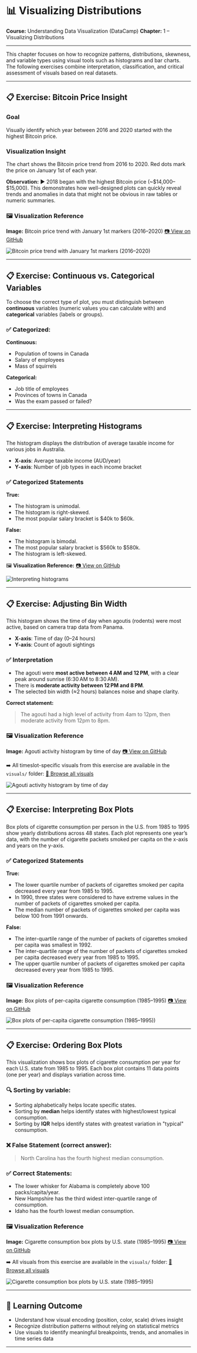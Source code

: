 # 📊 Visualizing Distributions

**Course:** Understanding Data Visualization (DataCamp)
**Chapter:** 1 – Visualizing Distributions

---

This chapter focuses on how to recognize patterns, distributions, skewness, and variable types using visual tools such as histograms and bar charts. The following exercises combine interpretation, classification, and critical assessment of visuals based on real datasets.

---

## 📋 Exercise: Bitcoin Price Insight

### Goal

Visually identify which year between 2016 and 2020 started with the highest Bitcoin price.

### Visualization Insight

The chart shows the Bitcoin price trend from 2016 to 2020. Red dots mark the price on January 1st of each year.

**Observation:**
▶️ 2018 began with the highest Bitcoin price (\~\$14,000–\$15,000).
This demonstrates how well-designed plots can quickly reveal trends and anomalies in data that might not be obvious in raw tables or numeric summaries.

### 🖼️ Visualization Reference

**Image:** Bitcoin price trend with January 1st markers (2016–2020)
[📷 View on GitHub](https://github.com/VibeHarboe/Understanding-Data-Visualization/blob/4ec10c4ddb21b3544b03acd36a2fbf1df9c2a9c4/visuals/Visualizing%20Distributions/Motivating-visualization.jpg)

![Bitcoin price trend with January 1st markers (2016–2020)](https://github.com/VibeHarboe/Understanding-Data-Visualization/blob/4ec10c4ddb21b3544b03acd36a2fbf1df9c2a9c4/visuals/Visualizing%20Distributions/Motivating-visualization.jpg "Bitcoin price trend with January 1st markers (2016–2020))")

---

## 📋 Exercise: Continuous vs. Categorical Variables

To choose the correct type of plot, you must distinguish between **continuous** variables (numeric values you can calculate with) and **categorical** variables (labels or groups).

### ✅ Categorized:

**Continuous:**

* Population of towns in Canada
* Salary of employees
* Mass of squirrels

**Categorical:**

* Job title of employees
* Provinces of towns in Canada
* Was the exam passed or failed?

---

## 📋 Exercise: Interpreting Histograms

The histogram displays the distribution of average taxable income for various jobs in Australia.

* **X-axis**: Average taxable income (AUD/year)
* **Y-axis**: Number of job types in each income bracket

### ✅ Categorized Statements

**True:**

* The histogram is unimodal.
* The histogram is right-skewed.
* The most popular salary bracket is \$40k to \$60k.

**False:**

* The histogram is bimodal.
* The most popular salary bracket is \$560k to \$580k.
* The histogram is left-skewed.

🖼️ **Visualization Reference:**
[📷 View on GitHub](https://github.com/VibeHarboe/Understanding-Data-Visualization/blob/69fede89eb1265976ba758ea365746a13915545f/visuals/Visualizing%20Distributions/Interpreting%20histograms.jpg)

![Interpreting histograms](https://github.com/VibeHarboe/Understanding-Data-Visualization/blob/69fede89eb1265976ba758ea365746a13915545f/visuals/Visualizing%20Distributions/Interpreting%20histograms.jpg "Interpreting histograms)")

---

## 📋 Exercise: Adjusting Bin Width

This histogram shows the time of day when agoutis (rodents) were most active, based on camera trap data from Panama.

* **X-axis**: Time of day (0–24 hours)
* **Y-axis**: Count of agouti sightings

### ✅ Interpretation

* The agouti were **most active between 4 AM and 12 PM**, with a clear peak around sunrise (6:30 AM to 8:30 AM).
* There is **moderate activity between 12 PM and 8 PM**.
* The selected bin width (≈2 hours) balances noise and shape clarity.

**Correct statement:**

> The agouti had a high level of activity from 4am to 12pm, then moderate activity from 12pm to 8pm.

### 🖼️ Visualization Reference

**Image:** Agouti activity histogram by time of day
[📷 View on GitHub](https://github.com/VibeHarboe/Understanding-Data-Visualization/blob/26e784e805727f0ff945bac19e94af701418ae61/visuals/Adjusting%20bin%20width/2%20hours_Adjusting%20bin%20width.PNG)

➡️ All timeslot-specific visuals from this exercise are available in the `visuals/` folder:
[📁 Browse all visuals](https://github.com/VibeHarboe/Understanding-Data-Visualization/tree/6ec4f260cdac9dad7b16a937961550719ca82fb7/visuals/Adjusting%20bin%20width)

![Agouti activity histogram by time of day](https://github.com/VibeHarboe/Understanding-Data-Visualization/blob/26e784e805727f0ff945bac19e94af701418ae61/visuals/Adjusting%20bin%20width/2%20hours_Adjusting%20bin%20width.PNG "Agouti activity histogram by time of day)")

---

## 📋 Exercise: Interpreting Box Plots

Box plots of cigarette consumption per person in the U.S. from 1985 to 1995 show yearly distributions across 48 states. Each plot represents one year’s data, with the number of cigarette packets smoked per capita on the x-axis and years on the y-axis.

### ✅ Categorized Statements

**True:**

* The lower quartile number of packets of cigarettes smoked per capita decreased every year from 1985 to 1995.
* In 1990, three states were considered to have extreme values in the number of packets of cigarettes smoked per capita.
* The median number of packets of cigarettes smoked per capita was below 100 from 1991 onwards.

**False:**

* The inter-quartile range of the number of packets of cigarettes smoked per capita was smallest in 1992.
* The inter-quartile range of the number of packets of cigarettes smoked per capita decreased every year from 1985 to 1995.
* The upper quartile number of packets of cigarettes smoked per capita decreased every year from 1985 to 1995.

### 🖼️ Visualization Reference

**Image:** Box plots of per-capita cigarette consumption (1985–1995)
[📷 View on GitHub](https://github.com/VibeHarboe/Understanding-Data-Visualization/blob/ae9f68e45c58e916ac594a72ff25fe3cb955111c/visuals/Visualizing%20Distributions/boxplot%20cig%20consumption%20by%20year.jpg)

![Box plots of per-capita cigarette consumption (1985–1995))](https://github.com/VibeHarboe/Understanding-Data-Visualization/blob/ae9f68e45c58e916ac594a72ff25fe3cb955111c/visuals/Visualizing%20Distributions/boxplot%20cig%20consumption%20by%20year.jpg "Box plots of per-capita cigarette consumption (1985–1995))")

---

## 📋 Exercise: Ordering Box Plots

This visualization shows box plots of cigarette consumption per year for each U.S. state from 1985 to 1995. Each box plot contains 11 data points (one per year) and displays variation across time.

### 🔍 Sorting by variable:

* Sorting alphabetically helps locate specific states.
* Sorting by **median** helps identify states with highest/lowest typical consumption.
* Sorting by **IQR** helps identify states with greatest variation in "typical" consumption.

### ❌ False Statement (correct answer):

> North Carolina has the fourth highest median consumption.

### ✅ Correct Statements:

* The lower whisker for Alabama is completely above 100 packs/capita/year.
* New Hampshire has the third widest inter-quartile range of consumption.
* Idaho has the fourth lowest median consumption.

### 🖼️ Visualization Reference

**Image:** Cigarette consumption box plots by U.S. state (1985–1995)
[📷 View on GitHub](https://github.com/VibeHarboe/Understanding-Data-Visualization/blob/80aa2da4932ed96b0640c4139fd5e41c534a6dcb/visuals/Visualizing%20Distributions/Ordering%20box%20plots/Ordering%20box%20plots_us%20state.png)

➡️ All visuals from this exercise are available in the `visuals/` folder:
[📁 Browse all visuals](https://github.com/VibeHarboe/Understanding-Data-Visualization/tree/80aa2da4932ed96b0640c4139fd5e41c534a6dcb/visuals/Visualizing%20Distributions/Ordering%20box%20plots)

![Cigarette consumption box plots by U.S. state (1985–1995)](https://github.com/VibeHarboe/Understanding-Data-Visualization/blob/80aa2da4932ed96b0640c4139fd5e41c534a6dcb/visuals/Visualizing%20Distributions/Ordering%20box%20plots/Ordering%20box%20plots_us%20state.png "Cigarette consumption box plots by U.S. state (1985–1995)")

---

## 🧠 Learning Outcome

* Understand how visual encoding (position, color, scale) drives insight
* Recognize distribution patterns without relying on statistical metrics
* Use visuals to identify meaningful breakpoints, trends, and anomalies in time series data

---
